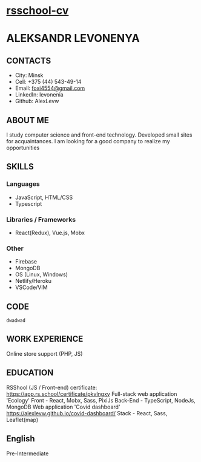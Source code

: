 # [rsschool-cv](https://AlexLevw.github.io/rsschool-cv)
# ALEKSANDR LEVONENYA
## CONTACTS
- City: Minsk
- Cell: +375 (44) 543-49-14
- Email: foxi4554@gmail.com
- LinkedIn: levonenia
- Github: AlexLevw

## ABOUT ME
I study computer science and front-end
technology. Developed small sites for
acquaintances. I am looking for a good company
to realize my opportunities

## SKILLS
### Languages
- JavaScript, HTML/CSS
- Typescript

### Libraries / Frameworks
- React(Redux), Vue.js, Mobx

### Other
- Firebase
- MongoDB
- OS (Linux, Windows)
- Netlify/Heroku
- VSCode/VIM

## CODE
`dwadwad`

## WORK EXPERIENCE
Online store support (PHP, JS)

## EDUCATION
RSShool (JS / Front-end)
certificate:
https://app.rs.school/certificate/pkvlngxy
Full-stack web application 'Ecology'
Front - React, Mobx, Sass, PixiJs
Back-End - TypeScript, NodeJs, MongoDB
Web application 'Covid dashboard'
https://alexlevw.github.io/covid-dashboard/
Stack - React, Sass, Leaflet(map)

## English
Pre-Intermediate